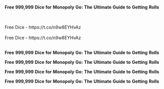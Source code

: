 <strong>Free</strong> <strong>999,999</strong> <strong>Dice</strong> <strong>for</strong> <strong>Monopoly</strong> <strong>Go:</strong> <strong>The</strong> <strong>Ultimate</strong> <strong>Guide</strong> <strong>to</strong> <strong>Getting</strong> <strong>Rolls</strong>

<br>
<br>Free Dice - https://t.co/n9w8EYHvAz
<br>
<br>Free Dice - https://t.co/n9w8EYHvAz
<br>
<br>

<strong>Free</strong> <strong>999,999</strong> <strong>Dice</strong> <strong>for</strong> <strong>Monopoly</strong> <strong>Go:</strong> <strong>The</strong> <strong>Ultimate</strong> <strong>Guide</strong> <strong>to</strong> <strong>Getting</strong> <strong>Rolls</strong>

<strong>Free</strong> <strong>999,999</strong> <strong>Dice</strong> <strong>for</strong> <strong>Monopoly</strong> <strong>Go:</strong> <strong>The</strong> <strong>Ultimate</strong> <strong>Guide</strong> <strong>to</strong> <strong>Getting</strong> <strong>Rolls</strong>

<strong>Free</strong> <strong>999,999</strong> <strong>Dice</strong> <strong>for</strong> <strong>Monopoly</strong> <strong>Go:</strong> <strong>The</strong> <strong>Ultimate</strong> <strong>Guide</strong> <strong>to</strong> <strong>Getting</strong> <strong>Rolls</strong>

<strong>Free</strong> <strong>999,999</strong> <strong>Dice</strong> <strong>for</strong> <strong>Monopoly</strong> <strong>Go:</strong> <strong>The</strong> <strong>Ultimate</strong> <strong>Guide</strong> <strong>to</strong> <strong>Getting</strong> <strong>Rolls</strong>
